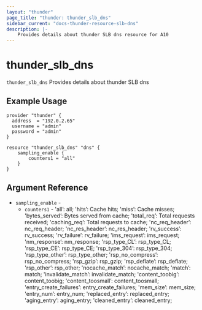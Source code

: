 ```yaml
---
layout: "thunder"
page_title: "thunder: thunder_slb_dns"
sidebar_current: "docs-thunder-resource-slb-dns"
description: |-
    Provides details about thunder SLB dns resource for A10
---
```


# thunder\_slb\_dns

`thunder_slb_dns` Provides details about thunder SLB dns
## Example Usage


```hcl
provider "thunder" {
  address  = "192.0.2.65"
  username = "admin"
  password = "admin"
}

resource "thunder_slb_dns" "dns" {
	sampling_enable {
		counters1 = "all"
	}
}
```

## Argument Reference

* `sampling_enable` - 
	* `counters1` - 'all’: all; 'hits’: Cache hits; 'miss’: Cache misses; 'bytes_served’: Bytes served from cache; 'total_req’: Total requests received; 'caching_req’: Total requests to cache; 'nc_req_header’: nc_req_header; 'nc_res_header’: nc_res_header; 'rv_success’: rv_success; 'rv_failure’: rv_failure; 'ims_request’: ims_request; 'nm_response’: nm_response; 'rsp_type_CL’: rsp_type_CL; 'rsp_type_CE’: rsp_type_CE; 'rsp_type_304’: rsp_type_304; 'rsp_type_other’: rsp_type_other; 'rsp_no_compress’: rsp_no_compress; 'rsp_gzip’: rsp_gzip; 'rsp_deflate’: rsp_deflate; 'rsp_other’: rsp_other; 'nocache_match’: nocache_match; 'match’: match; 'invalidate_match’: invalidate_match; 'content_toobig’: content_toobig; 'content_toosmall’: content_toosmall; 'entry_create_failures’: entry_create_failures; 'mem_size’: mem_size; 'entry_num’: entry_num; 'replaced_entry’: replaced_entry; 'aging_entry’: aging_entry; 'cleaned_entry’: cleaned_entry;


